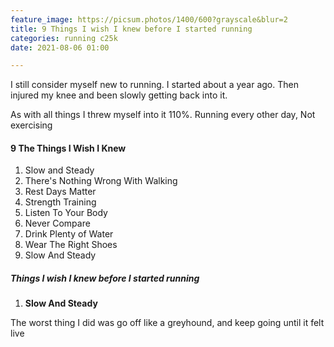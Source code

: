 ```yaml
---
feature_image: https://picsum.photos/1400/600?grayscale&blur=2
title: 9 Things I wish I knew before I started running
categories: running c25k
date: 2021-08-06 01:00

---
```

I still consider myself new to running. I started about a year ago. Then injured my knee and been slowly getting back into it.

As with all things I threw myself into it 110%. Running every other day, Not exercising

#### 9 The Things I Wish I Knew

1. Slow and Steady
2. There's Nothing Wrong With Walking
3. Rest Days Matter
4. Strength Training
5. Listen To Your Body
6. Never Compare
7. Drink Plenty of Water
8. Wear The Right Shoes
9. Slow And Steady

##### Things I wish I knew before I started running

1. **Slow And Steady**

The worst thing I did was go off like a greyhound, and keep going until it felt live